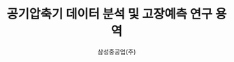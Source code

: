 ---
layout: page
title: 공기압축기 데이터 분석 및 고장예측 연구 용역
start_date: 2024-01-28 08:59:00-0400
author: 삼성중공업(주)
description: 공기압축기 데이터 분석 및 고장예측 연구 용역
importance: 1
category: projects
inline: true
related_publications: false
---